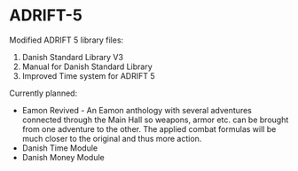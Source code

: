 # ADRIFT-5
Modified ADRIFT 5 library files:
1. Danish Standard Library V3
2. Manual for Danish Standard Library
3. Improved Time system for ADRIFT 5

Currently planned:
* Eamon Revived - An Eamon anthology with several adventures connected through the Main Hall so weapons, armor etc. can be brought from one adventure to the other. The applied combat formulas will be much closer to the original and thus more action.
* Danish Time Module
* Danish Money Module
